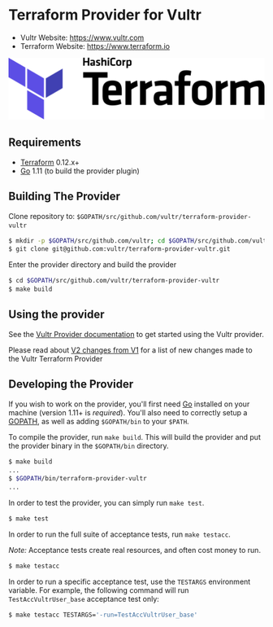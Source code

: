 Terraform Provider for Vultr
==================

- Vultr Website: https://www.vultr.com
- Terraform Website: https://www.terraform.io

<img src="https://raw.githubusercontent.com/hashicorp/terraform-website/master/public/img/logo-hashicorp.svg" width="600px">

Requirements
------------

-	[Terraform](https://www.terraform.io/downloads.html) 0.12.x+
-	[Go](https://golang.org/doc/install) 1.11 (to build the provider plugin)

Building The Provider
---------------------

Clone repository to: `$GOPATH/src/github.com/vultr/terraform-provider-vultr`

```sh
$ mkdir -p $GOPATH/src/github.com/vultr; cd $GOPATH/src/github.com/vultr
$ git clone git@github.com:vultr/terraform-provider-vultr.git
```

Enter the provider directory and build the provider

```sh
$ cd $GOPATH/src/github.com/vultr/terraform-provider-vultr
$ make build
```

Using the provider
----------------------

See the [Vultr Provider documentation](website/docs/index.html.markdown) to get started using the Vultr provider.

Please read about [V2 changes from V1](example/V2Changes.md) for a list of new changes made to the Vultr Terraform Provider

Developing the Provider
---------------------------

If you wish to work on the provider, you'll first need [Go](http://www.golang.org) installed on your machine (version 1.11+ is *required*). You'll also need to correctly setup a [GOPATH](http://golang.org/doc/code.html#GOPATH), as well as adding `$GOPATH/bin` to your `$PATH`.

To compile the provider, run `make build`. This will build the provider and put the provider binary in the `$GOPATH/bin` directory.

```sh
$ make build
...
$ $GOPATH/bin/terraform-provider-vultr
...
```

In order to test the provider, you can simply run `make test`.

```sh
$ make test
```

In order to run the full suite of acceptance tests, run `make testacc`.

*Note:* Acceptance tests create real resources, and often cost money to run.

```sh
$ make testacc
```

In order to run a specific acceptance test, use the `TESTARGS` environment variable. For example, the following command will run `TestAccVultrUser_base` acceptance test only:

```sh
$ make testacc TESTARGS='-run=TestAccVultrUser_base'
```
